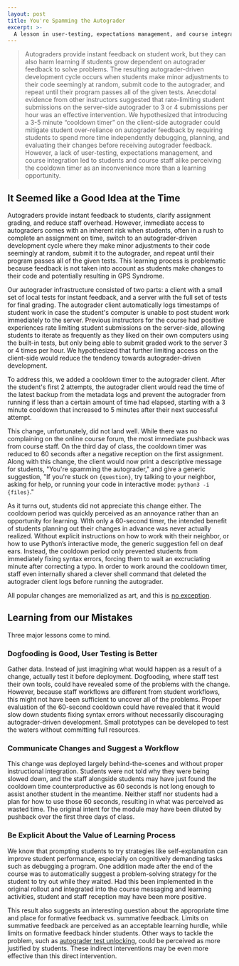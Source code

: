 ```yaml
---
layout: post
title: You're Spamming the Autograder
excerpt: >-
  A lesson in user-testing, expectations management, and course integration.
---
```


> Autograders provide instant feedback on student work, but they can also harm
> learning if students grow dependent on autograder feedback to solve problems.
> The resulting autograder-driven development cycle occurs when students make
> minor adjustments to their code seemingly at random, submit code to the
> autograder, and repeat until their program passes all of the given tests.
> Anecdotal evidence from other instructors suggested that rate-limiting
> student submissions on the server-side autograder to 3 or 4 submissions per
> hour was an effective intervention. We hypothesized that introducing a 3-5
> minute “cooldown timer” on the client-side autograder could mitigate student
> over-reliance on autograder feedback by requiring students to spend more time
> independently debugging, planning, and evaluating their changes before
> receiving autograder feedback. However, a lack of user-testing, expectations
> management, and course integration led to students and course staff alike
> perceiving the cooldown timer as an inconvenience more than a learning
> opportunity.

## It Seemed like a Good Idea at the Time

Autograders provide instant feedback to students, clarify assignment grading,
and reduce staff overhead. However, immediate access to autograders comes with
an inherent risk when students, often in a rush to complete an assignment on
time, switch to an autograder-driven development cycle where they make minor
adjustments to their code seemingly at random, submit it to the autograder, and
repeat until their program passes all of the given tests. This learning process
is problematic because feedback is not taken into account as students make
changes to their code and potentially resulting in GPS Syndrome.

Our autograder infrastructure consisted of two parts: a client with a small set
of local tests for instant feedback, and a server with the full set of tests
for final grading. The autograder client automatically logs timestamps of
student work in case the student's computer is unable to post student work
immediately to the server. Previous instructors for the course had positive
experiences rate limiting student submissions on the server-side, allowing
students to iterate as frequently as they liked on their own computers using
the built-in tests, but only being able to submit graded work to the server 3
or 4 times per hour. We hypothesized that further limiting access on the
client-side would reduce the tendency towards autograder-driven development.

To address this, we added a cooldown timer to the autograder client. After the
student's first 2 attempts, the autograder client would read the time of the
latest backup from the metadata logs and prevent the autograder from running if
less than a certain amount of time had elapsed, starting with a 3 minute
cooldown that increased to 5 minutes after their next successful attempt.

This change, unfortunately, did not land well. While there was no complaining
on the online course forum, the most immediate pushback was from course staff. On
the third day of class, the cooldown timer was reduced to 60 seconds after a
negative reception on the first assignment. Along with this change, the client
would now print a descriptive message for students, "You're spamming the
autograder," and give a generic suggestion, "If you're stuck on `{question}`,
try talking to your neighbor, asking for help, or running your code in
interactive mode: `python3 -i {files}`."

As it turns out, students did not appreciate this change either. The cooldown
period was quickly perceived as an annoyance rather than an opportunity for
learning. WIth only a 60-second timer, the intended benefit of students
planning out their changes in advance was never actually realized. Without
explicit instructions on how to work with their neighbor, or how to use
Python’s interactive mode, the generic suggestion fell on deaf ears. Instead,
the cooldown period only prevented students from immediately fixing syntax
errors, forcing them to wait an excruciating minute after correcting a typo. In
order to work around the cooldown timer, staff even internally shared a clever
shell command that deleted the autograder client logs before running the
autograder.

All popular changes are memorialized as art, and this is [no exception][].

[no exception]: https://inst.eecs.berkeley.edu/~cs61a/su17/proj/scheme_gallery/#you-re-spamming-the-autograder

## Learning from our Mistakes

Three major lessons come to mind.

### Dogfooding is Good, User Testing is Better

Gather data. Instead of just imagining what would happen as a result of a
change, actually test it before deployment. Dogfooding, where staff test their
own tools, could have revealed some of the problems with the change. However,
because staff workflows are different from student workflows, this might not
have been sufficient to uncover all of the problems. Proper evaluation of the
60-second cooldown could have revealed that it would slow down students fixing
syntax errors without necessarily discouraging autograder-driven development.
Small prototypes can be developed to test the waters without committing full
resources.

### Communicate Changes and Suggest a Workflow

This change was deployed largely behind-the-scenes and without proper
instructional integration. Students were not told why they were being slowed
down, and the staff alongside students may have just found the cooldown time
counterproductive as 60 seconds is not long enough to assist another student in
the meantime. Neither staff nor students had a plan for how to use those 60
seconds, resulting in what was perceived as wasted time. The original intent
for the module may have been diluted by pushback over the first three days of
class.

### Be Explicit About the Value of Learning Process

We know that prompting students to try strategies like self-explanation can
improve student performance, especially on cognitively demanding tasks such as
debugging a program. One addition made after the end of the course was to
automatically suggest a problem-solving strategy for the student to try out
while they waited. Had this been implemented in the original rollout and
integrated into the course messaging and learning activities, student and staff
reception may have been more positive.

This result also suggests an interesting question about the appropriate time
and place for formative feedback vs. summative feedback. Limits on summative
feedback are perceived as an acceptable learning hurdle, while limits on
formative feedback hinder students. Other ways to tackle the problem, such as
[autograder test unlocking][], could be perceived as more justified by
students. These indirect interventions may be even more effective than this
direct intervention.

[autograder test unlocking]: https://youtu.be/polTBnMXGQI?t=2120
